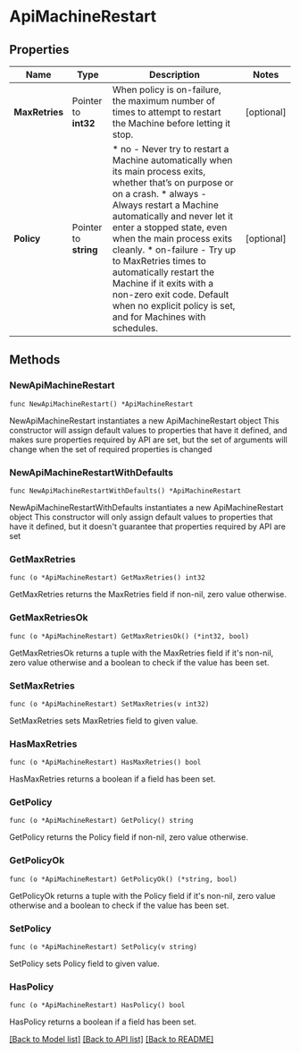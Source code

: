 # ApiMachineRestart

## Properties

Name | Type | Description | Notes
------------ | ------------- | ------------- | -------------
**MaxRetries** | Pointer to **int32** | When policy is on-failure, the maximum number of times to attempt to restart the Machine before letting it stop. | [optional] 
**Policy** | Pointer to **string** | * no - Never try to restart a Machine automatically when its main process exits, whether that’s on purpose or on a crash. * always - Always restart a Machine automatically and never let it enter a stopped state, even when the main process exits cleanly. * on-failure - Try up to MaxRetries times to automatically restart the Machine if it exits with a non-zero exit code. Default when no explicit policy is set, and for Machines with schedules. | [optional] 

## Methods

### NewApiMachineRestart

`func NewApiMachineRestart() *ApiMachineRestart`

NewApiMachineRestart instantiates a new ApiMachineRestart object
This constructor will assign default values to properties that have it defined,
and makes sure properties required by API are set, but the set of arguments
will change when the set of required properties is changed

### NewApiMachineRestartWithDefaults

`func NewApiMachineRestartWithDefaults() *ApiMachineRestart`

NewApiMachineRestartWithDefaults instantiates a new ApiMachineRestart object
This constructor will only assign default values to properties that have it defined,
but it doesn't guarantee that properties required by API are set

### GetMaxRetries

`func (o *ApiMachineRestart) GetMaxRetries() int32`

GetMaxRetries returns the MaxRetries field if non-nil, zero value otherwise.

### GetMaxRetriesOk

`func (o *ApiMachineRestart) GetMaxRetriesOk() (*int32, bool)`

GetMaxRetriesOk returns a tuple with the MaxRetries field if it's non-nil, zero value otherwise
and a boolean to check if the value has been set.

### SetMaxRetries

`func (o *ApiMachineRestart) SetMaxRetries(v int32)`

SetMaxRetries sets MaxRetries field to given value.

### HasMaxRetries

`func (o *ApiMachineRestart) HasMaxRetries() bool`

HasMaxRetries returns a boolean if a field has been set.

### GetPolicy

`func (o *ApiMachineRestart) GetPolicy() string`

GetPolicy returns the Policy field if non-nil, zero value otherwise.

### GetPolicyOk

`func (o *ApiMachineRestart) GetPolicyOk() (*string, bool)`

GetPolicyOk returns a tuple with the Policy field if it's non-nil, zero value otherwise
and a boolean to check if the value has been set.

### SetPolicy

`func (o *ApiMachineRestart) SetPolicy(v string)`

SetPolicy sets Policy field to given value.

### HasPolicy

`func (o *ApiMachineRestart) HasPolicy() bool`

HasPolicy returns a boolean if a field has been set.


[[Back to Model list]](../README.md#documentation-for-models) [[Back to API list]](../README.md#documentation-for-api-endpoints) [[Back to README]](../README.md)


